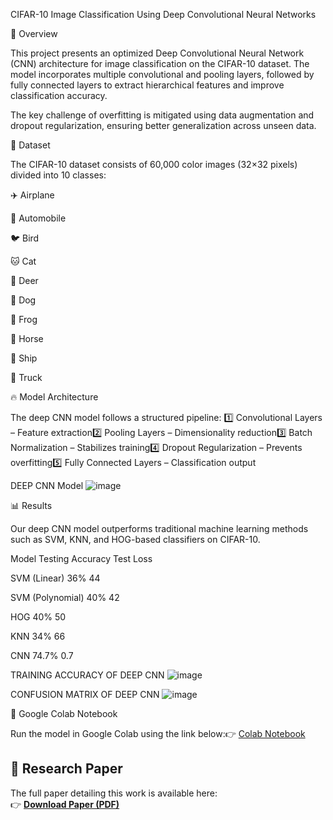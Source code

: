  CIFAR-10 Image Classification Using Deep Convolutional Neural Networks

📌 Overview

This project presents an optimized Deep Convolutional Neural Network (CNN) architecture for image classification on the CIFAR-10 dataset. The model incorporates multiple convolutional and pooling layers, followed by fully connected layers to extract hierarchical features and improve classification accuracy.

The key challenge of overfitting is mitigated using data augmentation and dropout regularization, ensuring better generalization across unseen data.

📂 Dataset

The CIFAR-10 dataset consists of 60,000 color images (32×32 pixels) divided into 10 classes:

✈️ Airplane

🚗 Automobile

🐦 Bird

🐱 Cat

🦌 Deer

🐶 Dog

🐸 Frog

🐴 Horse

🚢 Ship

🚛 Truck



🔥 Model Architecture

The deep CNN model follows a structured pipeline:
1️⃣ Convolutional Layers – Feature extraction2️⃣ Pooling Layers – Dimensionality reduction3️⃣ Batch Normalization – Stabilizes training4️⃣ Dropout Regularization – Prevents overfitting5️⃣ Fully Connected Layers – Classification output

DEEP CNN Model 
![image](https://github.com/user-attachments/assets/af27723b-bdb8-41a9-a96d-4fe9581a7515)


📊 Results

Our deep CNN model outperforms traditional machine learning methods such as SVM, KNN, and HOG-based classifiers on CIFAR-10.

Model Testing      Accuracy        Test Loss

SVM (Linear)        36%             44

SVM (Polynomial)    40%             42

HOG                 40%             50

KNN                34%              66

CNN                74.7%            0.7

TRAINING ACCURACY OF DEEP CNN
![image](https://github.com/user-attachments/assets/3b8853ec-6f3e-431c-88f5-73bebd477a45)

CONFUSION MATRIX OF DEEP CNN
![image](https://github.com/user-attachments/assets/48186ab1-6b48-4340-bcba-223591c59277)



🔗 Google Colab Notebook

Run the model in Google Colab using the link below:👉 [Colab Notebook](https://colab.research.google.com/drive/14VUqJWKRyRvIl22bidvB6_gzy-KfjWC0#scrollTo=d3WPWaF1Iqc9)

## 📄 Research Paper
The full paper detailing this work is available here:  
👉 [**Download Paper (PDF)**](CIFAR10_DeepCNN_Paper.pdf)

